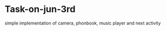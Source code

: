 Task-on-jun-3rd
===============

simple implementation of camera, phonbook, music player and next activity
